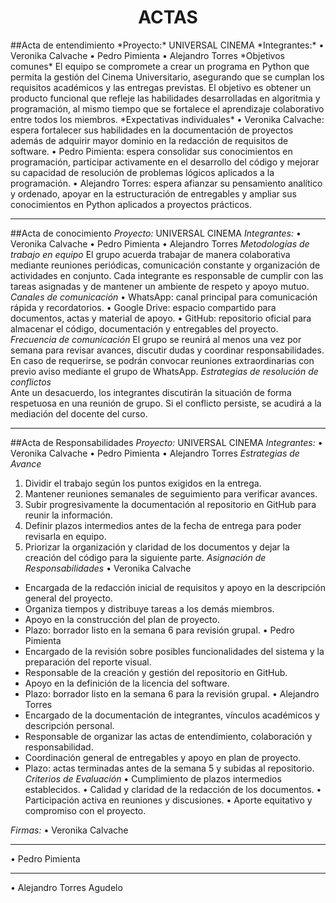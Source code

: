 <div align="center">
       <h1><b>ACTAS</b></h1> 
</div>
##Acta de entendimiento
*Proyecto:* UNIVERSAL CINEMA
*Integrantes:*
•	Veronika Calvache 
•	Pedro Pimienta 
•	Alejandro Torres
*Objetivos comunes* 
El equipo se compromete a crear un programa en Python que permita la gestión del Cinema Universitario, asegurando que se cumplan los requisitos académicos y las entregas previstas. El objetivo es obtener un producto funcional que refleje las habilidades desarrolladas en algoritmia y programación, al mismo tiempo que se fortalece el aprendizaje colaborativo entre todos los miembros.
*Expectativas individuales*
•	Veronika Calvache:  espera fortalecer sus habilidades en la documentación de proyectos además de adquirir mayor dominio en la redacción de requisitos de software. 
•	Pedro Pimienta: espera consolidar sus conocimientos en programación, participar activamente en el desarrollo del código y mejorar su capacidad de resolución de problemas lógicos aplicados a la programación.
•	Alejandro Torres: espera afianzar su pensamiento analítico y ordenado, apoyar en la estructuración de entregables y ampliar sus conocimientos en Python aplicados a proyectos prácticos. 

--------------------------

##Acta de conocimiento
*Proyecto:* UNIVERSAL CINEMA
*Integrantes:*
•	Veronika Calvache 
•	Pedro Pimienta 
•	Alejandro Torres
*Metodologías de trabajo en equipo*
El grupo acuerda trabajar de manera colaborativa mediante reuniones periódicas, comunicación constante y organización de actividades en conjunto. Cada integrante es responsable de cumplir con las tareas asignadas y de mantener un ambiente de respeto y apoyo mutuo.
*Canales de comunicación* 
•	WhatsApp: canal principal para comunicación rápida y recordatorios.
•	Google Drive: espacio compartido para documentos, actas y material de apoyo.
•	GitHub: repositorio oficial para almacenar el código, documentación y entregables del proyecto.
*Frecuencia de comunicación*
El grupo se reunirá al menos una vez por semana para revisar avances, discutir dudas y coordinar responsabilidades. En caso de requerirse, se podrán convocar reuniones extraordinarias con previo aviso mediante el grupo de WhatsApp.
*Estrategias de resolución de conflictos*  
Ante un desacuerdo, los integrantes discutirán la situación de forma respetuosa en una reunión de grupo. Si el conflicto persiste, se acudirá a la mediación del docente del curso.


---------
##Acta de Responsabilidades 
*Proyecto:* UNIVERSAL CINEMA
*Integrantes:*
•	Veronika Calvache 
•	Pedro Pimienta 
•	Alejandro Torres 
*Estrategias de Avance* 
1.	 Dividir el trabajo según los puntos exigidos en la entrega.
2.	Mantener reuniones semanales de seguimiento para verificar avances.
3.	Subir progresivamente la documentación al repositorio en GitHub para reunir la información.
4.	Definir plazos intermedios antes de la fecha de entrega para poder revisarla en equipo.
5.	Priorizar la organización y claridad de los documentos y dejar la creación del código para la siguiente parte.
*Asignación de Responsabilidades* 
•	Veronika Calvache
-	Encargada de la redacción inicial de requisitos y apoyo en la descripción general del proyecto.
-	Organiza tiempos y distribuye tareas a los demás miembros.
-	Apoyo en la construcción del plan de proyecto. 
-	Plazo: borrador listo en la semana 6 para revisión grupal.
•	Pedro Pimienta
-	Encargado de la revisión sobre posibles funcionalidades del sistema y la preparación del reporte visual.
-	Responsable de la creación y gestión del repositorio en GitHub.
-	Apoyo en la definición de la licencia del software.
-	Plazo: borrador listo en la semana 6 para la revisión grupal.
•	Alejandro Torres 
-	Encargado de la documentación de integrantes, vínculos académicos y descripción personal.
-	Responsable de organizar las actas de entendimiento, colaboración y responsabilidad.
-	Coordinación general de entregables y apoyo en plan de proyecto.
-	Plazo: actas terminadas antes de la semana 5 y subidas al repositorio.
*Criterios de Evaluación*
•	Cumplimiento de plazos intermedios establecidos.
•	Calidad y claridad de la redacción de los documentos.
•	Participación activa en reuniones y discusiones.
•	Aporte equitativo y compromiso con el proyecto.

*Firmas:*
•	Veronika Calvache
________________________________________
•	Pedro Pimienta
________________________________________
•	Alejandro Torres Agudelo
 

